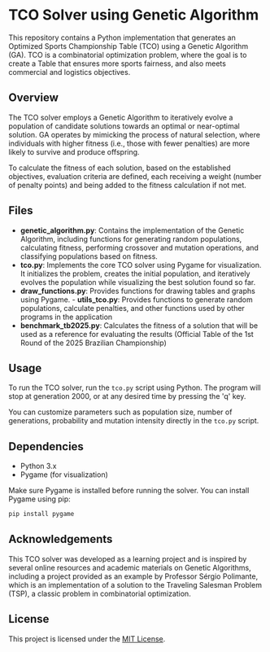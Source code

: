 # TCO Solver using Genetic Algorithm

This repository contains a Python implementation that generates an Optimized Sports Championship Table (TCO) using a Genetic Algorithm (GA). TCO is a combinatorial optimization problem, where the goal is to create a Table that ensures more sports fairness, and also meets commercial and logistics objectives.

## Overview

The TCO solver employs a Genetic Algorithm to iteratively evolve a population of candidate solutions towards an optimal or near-optimal solution. GA operates by mimicking the process of natural selection, where individuals with higher fitness (i.e., those with fewer penalties) are more likely to survive and produce offspring.

To calculate the fitness of each solution, based on the established objectives, evaluation criteria are defined, each receiving a weight (number of penalty points) and being added to the fitness calculation if not met.

## Files

- **genetic_algorithm.py**: Contains the implementation of the Genetic Algorithm, including functions for generating random populations, calculating fitness, performing crossover and mutation operations, and classifying populations based on fitness.
- **tco.py**: Implements the core TCO solver using Pygame for visualization. It initializes the problem, creates the initial population, and iteratively evolves the population while visualizing the best solution found so far.
- **draw_functions.py**: Provides functions for drawing tables and graphs using Pygame. - **utils_tco.py**: Provides functions to generate random populations, calculate penalties, and other functions used by other programs in the application
- **benchmark_tb2025.py**: Calculates the fitness of a solution that will be used as a reference for evaluating the results (Official Table of the 1st Round of the 2025 Brazilian Championship)

## Usage

To run the TCO solver, run the `tco.py` script using Python. The program will stop at generation 2000, or at any desired time by pressing the 'q' key.

You can customize parameters such as population size, number of generations, probability and mutation intensity directly in the `tco.py` script.

## Dependencies

- Python 3.x
- Pygame (for visualization)

Make sure Pygame is installed before running the solver. You can install Pygame using pip:

```bash
pip install pygame
```

## Acknowledgements

This TCO solver was developed as a learning project and is inspired by several online resources and academic materials on Genetic Algorithms, including a project provided as an example by Professor Sérgio Polimante, which is an implementation of a solution to the Traveling Salesman Problem (TSP), a classic problem in combinatorial optimization.

## License

This project is licensed under the [MIT License](LICENSE).